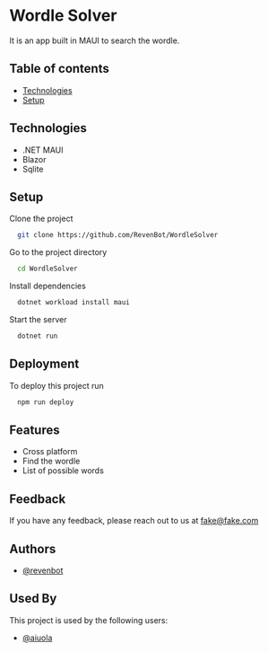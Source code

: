 
# Wordle Solver

It is an app built in MAUI to search the wordle.


## Table of contents

* [Technologies](https://linktodocumentation)
* [Setup](https://linktodocumentation)


## Technologies
- .NET MAUI
- Blazor
- Sqlite
## Setup

Clone the project

```bash
  git clone https://github.com/RevenBot/WordleSolver
```

Go to the project directory

```bash
  cd WordleSolver
```

Install dependencies

```bash
  dotnet workload install maui
```

Start the server

```bash
  dotnet run
```


## Deployment

To deploy this project run

```bash
  npm run deploy
```


## Features

- Cross platform
- Find the wordle
- List of possible words


## Feedback

If you have any feedback, please reach out to us at fake@fake.com


## Authors

- [@revenbot](https://github.com/RevenBot/AntiWordle)


## Used By

This project is used by the following users:

- [@aiuola](https://github.com/Aiuola)


